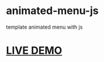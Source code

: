 # animated-menu-js
 template animated menu with js
<br>
<a href="https://nigorafayzullaeva.github.io/animated-menu-js/"><h1>LIVE DEMO</h1></a>
